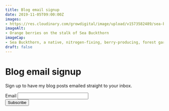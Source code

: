 ```yaml
---
title: Blog email signup
date: 2019-11-05T09:00:00Z
images: 
- https://res.cloudinary.com/growdigital/image/upload/v1573582489/sea-buckthorn-9049824936.jpg
imageAlt: 
- Orange berries on the stalk of Sea Buckthorn
imageCap:
- Sea Buckthorn, a native, nitrogen-fixing, berry-producing, forest garden stalwart
draft: false
---
```


# Blog email signup

Sign up to have my blog posts emailed straight to your inbox. 

<form class="subscribe" action="https://wales.us17.list-manage.com/subscribe/post" method="POST">
  <input type="hidden" name="u" value="bef914615b5448ad5636c38fb">
  <input type="hidden" name="id" value="5fbfe7af82">
  <label for="MERGE0">Email</label>
  <input class="subscribe__textinput" type="email" autocapitalize="off" autocorrect="off" name="MERGE0" id="MERGE0" size="25" value=""><br>
  <input class="button" type="submit" name="submit" value="Subscribe">
  <input type="hidden" name="ht" value="24539c7384b989fed768c41584fc5111035cc92a:MTU3NDY3NTIxMC41NzE2">
  <input type="hidden" name="mc_signupsource" value="hosted">
</form>
